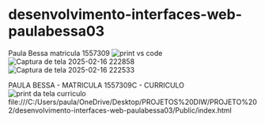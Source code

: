 ﻿# desenvolvimento-interfaces-web-paulabessa03
Paula Bessa
matricula 1557309
![print vs code](https://github.com/user-attachments/assets/39ea6f0b-d40b-45d0-9abc-3d279729c8ed)
![Captura de tela 2025-02-16 222858](https://github.com/user-attachments/assets/84e4062c-2117-4c44-a311-b0476cd88a1a)
![Captura de tela 2025-02-16 222533](https://github.com/user-attachments/assets/08e161b6-c72d-47e3-a70a-8cd0461b6b31)

PAULA BESSA - MATRICULA 1557309C - CURRICULO 
![print da tela curriculo](https://github.com/user-attachments/assets/a085c2e3-d195-40a8-a0c1-3d783a83d053)
file:///C:/Users/paula/OneDrive/Desktop/PROJETOS%20DIW/PROJETO%202/desenvolvimento-interfaces-web-paulabessa03/Public/index.html




